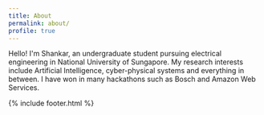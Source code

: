 ```yaml
---
title: About
permalink: about/
profile: true
---
```


Hello! I'm Shankar, an undergraduate student pursuing electrical engineering in National University of Sungapore. My research interests include Artificial Intelligence, cyber-physical systems and everything in between. I have won in many hackathons such as Bosch and Amazon Web Services.

{% include footer.html %}